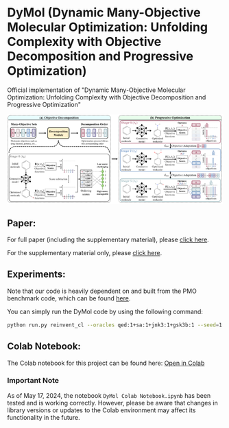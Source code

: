 # DyMol (Dynamic Many-Objective Molecular Optimization: Unfolding Complexity with Objective Decomposition and Progressive Optimization)
Official implementation of "Dynamic Many-Objective Molecular Optimization: Unfolding Complexity with Objective Decomposition and Progressive Optimization"

![Main Overview](./DyMol_Figure.png)


## Paper:
For full paper (including the supplementary material), please [click here](./DyMol_FullPaper.pdf).

For the supplementary material only, please [click here](./DyMol_Supplementary.pdf).


## Experiments:
Note that our code is heavily dependent on and built from the PMO benchmark code, which can be found [here](https://github.com/wenhao-gao/mol_opt).

You can simply run the DyMol code by using the following command:
```bash
python run.py reinvent_cl --oracles qed:1+sa:1+jnk3:1+gsk3b:1 --seed=1
```

## Colab Notebook:

The Colab notebook for this project can be found here: [Open in Colab](https://colab.research.google.com/drive/1iiDNJDSDEqcjRJNT402hz5B3I_boN3Mw#scrollTo=9tnOBuBOprD6)

### Important Note

As of May 17, 2024, the notebook `DyMol Colab Notebook.ipynb` has been tested and is working correctly. However, please be aware that changes in library versions or updates to the Colab environment may affect its functionality in the future.

